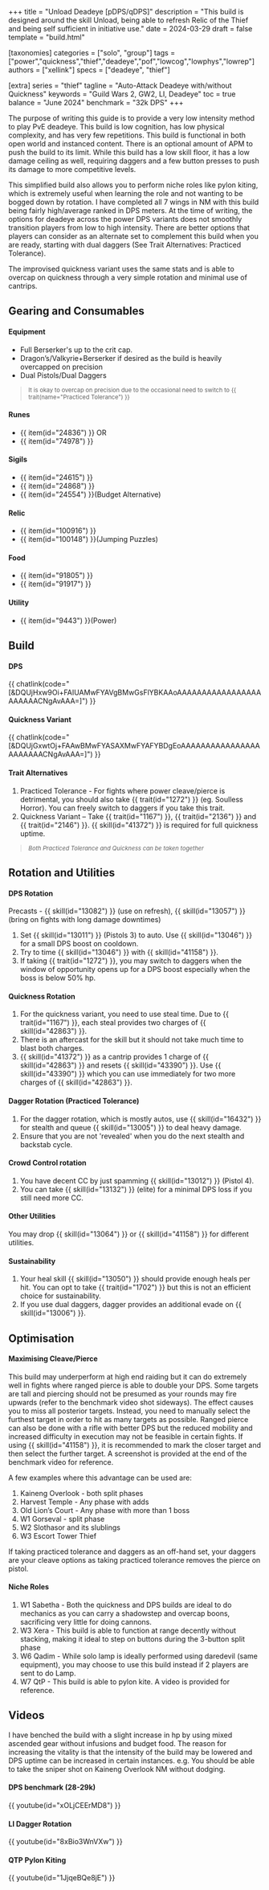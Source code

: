 +++
title = "Unload Deadeye [pDPS/qDPS]"
description = "This build is designed around the skill Unload, being able to refresh Relic of the Thief and being self sufficient in initiative use."
date = 2024-03-29
draft = false
template = "build.html"

[taxonomies]
categories = ["solo", "group"]
tags = ["power","quickness","thief","deadeye","pof","lowcog","lowphys","lowrep"]
authors = ["xellink"]
specs = ["deadeye", "thief"]

[extra]
series = "thief"
tagline = "Auto-Attack Deadeye with/without Quickness"
keywords = "Guild Wars 2, GW2, LI, Deadeye"
toc = true
balance = "June 2024"
benchmark = "32k DPS"
+++

The purpose of writing this guide is to provide a very low intensity method to play PvE deadeye. This build is low cognition, has low physical complexity, and has very few repetitions. This build is functional in both open world and instanced content. There is an optional amount of APM to push the build to its limit. While this build has a low skill floor, it has a low damage ceiling as well, requiring daggers and a few button presses to push its damage to more competitive levels. 

This simplified build also allows you to perform niche roles like pylon kiting, which is extremely useful when learning the role and not wanting to be bogged down by rotation. I have completed all 7 wings in NM with this build being fairly high/average ranked in DPS meters. At the time of writing, the options for deadeye across the power DPS variants does not smoothly transition players from low to high intensity. There are better options that players can consider as an alternate set to complement this build when you are ready, starting with dual daggers (See Trait Alternatives: Practiced Tolerance).

The improvised quickness variant uses the same stats and is able to overcap on quickness through a very simple rotation and minimal use of cantrips.


## Gearing and Consumables
#### Equipment
- Full Berserker's up to the crit cap.
- Dragon’s/Valkyrie+Berserker if desired as the build is heavily overcapped on precision
- Dual Pistols/Dual Daggers

> <small>It is okay to overcap on precision due to the occasional need to switch to {{ trait(name="Practiced Tolerance") }}</small>

#### Runes
- {{ item(id="24836") }} OR
- {{ item(id="74978") }}

#### Sigils
- {{ item(id="24615") }}
- {{ item(id="24868") }}
- {{ item(id="24554") }}(Budget Alternative)

#### Relic
- {{ item(id="100916") }}
- {{ item(id="100148") }}(Jumping Puzzles)

#### Food
  - {{ item(id="91805") }}
  - {{ item(id="91917") }}

#### Utility
  - {{ item(id="9443") }}(Power)

## Build
#### DPS
{{ chatlink(code="[&DQUjHxw9Oi+FAIUAMwFYAVgBMwGsFlYBKAAoAAAAAAAAAAAAAAAAAAAAAAACNgAvAAA=]") }}

#### Quickness Variant
{{ chatlink(code="[&DQUjGxwtOj+FAAwBMwFYASAXMwFYAFYBDgEoAAAAAAAAAAAAAAAAAAAAAAACNgAvAAA=]") }}

#### Trait Alternatives
1. Practiced Tolerance - For fights where power cleave/pierce is detrimental, you should also take {{ trait(id="1272") }} (eg. Soulless Horror). You can freely switch to daggers if you take this trait.
2. Quickness Variant – Take {{ trait(id="1167") }}, {{ trait(id="2136") }} and {{ trait(id="2146") }}. {{ skill(id="41372") }} is required for full quickness uptime.

> <small>_Both Practiced Tolerance and Quickness can be taken together_</small>

## Rotation and Utilities
#### DPS Rotation
Precasts - {{ skill(id="13082") }} (use on refresh), {{ skill(id="13057") }} (bring on fights with long damage downtimes)
1. Set {{ skill(id="13011") }} (Pistols 3) to auto. Use {{ skill(id="13046") }} for a small DPS boost on cooldown. 
2. Try to time {{ skill(id="13046") }} with {{ skill(id="41158") }}. 
3. If taking {{ trait(id="1272") }}, you may switch to daggers when the window of opportunity opens up for a DPS boost especially when the boss is below 50% hp. 

#### Quickness Rotation
1. For the quickness variant, you need to use steal time. Due to {{ trait(id="1167") }}, each steal provides two charges of {{ skill(id="42863") }}. 
2. There is an aftercast for the skill but it should not take much time to blast both charges. 
3. {{ skill(id="41372") }} as a cantrip provides 1 charge of {{ skill(id="42863") }} and resets {{ skill(id="43390") }}. Use {{ skill(id="43390") }} which you can use immediately for two more charges of {{ skill(id="42863") }}. 

#### Dagger Rotation (Practiced Tolerance)
1. For the dagger rotation, which is mostly autos, use {{ skill(id="16432") }} for stealth and queue {{ skill(id="13005") }} to deal heavy damage. 
2. Ensure that you are not 'revealed' when you do the next stealth and backstab cycle.

#### Crowd Control rotation
1. You have decent CC by just spamming {{ skill(id="13012") }} (Pistol 4). 
2. You can take {{ skill(id="13132") }} (elite) for a minimal DPS loss if you still need more CC. 

#### Other Utilities
You may drop {{ skill(id="13064") }} or {{ skill(id="41158") }} for different utilities.

#### Sustainability
1. Your heal skill {{ skill(id="13050") }} should provide enough heals per hit. You can opt to take {{ trait(id="1702") }} but this is not an efficient choice for sustainability.
2. If you use dual daggers, dagger provides an additional evade on {{ skill(id="13006") }}.

## Optimisation
#### Maximising Cleave/Pierce
This build may underperform at high end raiding but it can do extremely well in fights where ranged pierce is able to double your DPS. Some targets are tall and piercing should not be presumed as your rounds may fire upwards (refer to the benchmark video shot sideways). The effect causes you to miss all posterior targets. Instead, you need to manually select the furthest target in order to hit as many targets as possible. Ranged pierce can also be done with a rifle with better DPS but the reduced mobility and increased difficulty in execution may not be feasible in certain fights. If using {{ skill(id="41158") }}, it is recommended to mark the closer target and then select the further target. A screenshot is provided at the end of the benchmark video for reference. 

A few examples where this advantage can be used are:
1.  Kaineng Overlook - both split phases
2.  Harvest Temple - Any phase with adds
3.  Old Lion’s Court - Any phase with more than 1 boss
4.  W1 Gorseval - split phase
5.  W2 Slothasor and its slublings
6.  W3 Escort Tower Thief

If taking practiced tolerance and daggers as an off-hand set, your daggers are your cleave options as taking practiced tolerance removes the pierce on pistol.

#### Niche Roles
1.  W1 Sabetha - Both the quickness and DPS builds are ideal to do mechanics as you can carry a shadowstep and overcap boons, sacrificing very little for doing cannons.
2.  W3 Xera - This build is able to function at range decently without stacking, making it ideal to step on buttons during the 3-button split phase
3.  W6 Qadim - While solo lamp is ideally performed using daredevil (same equipment), you may choose to use this build instead if 2 players are sent to do Lamp. 
4.  W7 QtP - This build is able to pylon kite. A video is provided for reference.


## Videos
I have benched the build with a slight increase in hp by using mixed ascended gear without infusions and budget food. The reason for increasing the vitality is that the intensity of the build may be lowered and DPS uptime can be increased in certain instances. e.g. You should be able to take the sniper shot on Kaineng Overlook NM without dodging.

#### DPS benchmark (28-29k)
{{ youtube(id="xOLjCEErMD8") }}

#### LI Dagger Rotation
{{ youtube(id="8xBio3WnVXw") }}

#### QTP Pylon Kiting
{{ youtube(id="1JjqeBQe8jE") }}